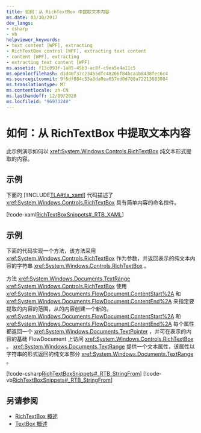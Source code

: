 ```yaml
---
title: 如何：从 RichTextBox 中提取文本内容
ms.date: 03/30/2017
dev_langs:
- csharp
- vb
helpviewer_keywords:
- text content [WPF], extracting
- RichTextBox control [WPF], extracting text content
- content [WPF], extracting
- extracting text content [WPF]
ms.assetid: f13c093f-1a05-45b3-ac8f-c9ea5e4a11c5
ms.openlocfilehash: d1d40f37c23455dfc48206f84bca1b8438fec6c4
ms.sourcegitcommit: 9f6df084c53a3da0ea657ed0d708a72213683084
ms.translationtype: MT
ms.contentlocale: zh-CN
ms.lasthandoff: 12/09/2020
ms.locfileid: "96973240"
---
```

# <a name="how-to-extract-the-text-content-from-a-richtextbox"></a>如何：从 RichTextBox 中提取文本内容
此示例演示如何以 <xref:System.Windows.Controls.RichTextBox> 纯文本形式提取的内容。  
  
## <a name="example"></a>示例  
 下面的 [!INCLUDE[TLA#tla_xaml](../../../includes/tlasharptla-xaml-md.md)] 代码描述了 <xref:System.Windows.Controls.RichTextBox> 具有简单内容的命名控件。  
  
 [!code-xaml[RichTextBoxSnippets#_RTB_XAML](~/samples/snippets/csharp/VS_Snippets_Wpf/RichTextBoxSnippets/CSharp/Window1.xaml#_rtb_xaml)]  
  
## <a name="example"></a>示例  
 下面的代码实现一个方法，该方法采用 <xref:System.Windows.Controls.RichTextBox> 作为参数，并返回表示的纯文本内容的字符串 <xref:System.Windows.Controls.RichTextBox> 。  
  
 方法 <xref:System.Windows.Documents.TextRange> <xref:System.Windows.Controls.RichTextBox> 使用 <xref:System.Windows.Documents.FlowDocument.ContentStart%2A> 和 <xref:System.Windows.Documents.FlowDocument.ContentEnd%2A> 来指定要提取的内容的范围，从的内容创建一个新的。  <xref:System.Windows.Documents.FlowDocument.ContentStart%2A> 和 <xref:System.Windows.Documents.FlowDocument.ContentEnd%2A> 每个属性都返回一个 <xref:System.Windows.Documents.TextPointer> ，并可在表示的内容的基础 FlowDocument 上访问 <xref:System.Windows.Controls.RichTextBox> 。  <xref:System.Windows.Documents.TextRange> 提供一个文本属性，该属性以字符串的形式返回的纯文本部分 <xref:System.Windows.Documents.TextRange> 。  
  
 [!code-csharp[RichTextBoxSnippets#_RTB_StringFrom](~/samples/snippets/csharp/VS_Snippets_Wpf/RichTextBoxSnippets/CSharp/Window1.xaml.cs#_rtb_stringfrom)]
 [!code-vb[RichTextBoxSnippets#_RTB_StringFrom](~/samples/snippets/visualbasic/VS_Snippets_Wpf/RichTextBoxSnippets/visualbasic/window1.xaml.vb#_rtb_stringfrom)]  
  
## <a name="see-also"></a>另请参阅

- [RichTextBox 概述](richtextbox-overview.md)
- [TextBox 概述](textbox-overview.md)
